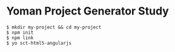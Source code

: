 # Yoman Project Generator Study

```
$ mkdir my-project && cd my-project
$ npm init
$ npm link
$ yo sct-html5-angularjs
```
